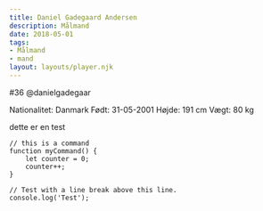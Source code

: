 ```yaml
---
title: Daniel Gadegaard Andersen
description: Målmand
date: 2018-05-01
tags:
- Målmand 
- mand
layout: layouts/player.njk
---
```

#36
@danielgadegaar

Nationalitet: Danmark
Født: 31-05-2001
Højde: 191 cm
Vægt: 80 kg

dette er en test


``` text/2-3
// this is a command
function myCommand() {
	let counter = 0;
	counter++;
}

// Test with a line break above this line.
console.log('Test');
```
